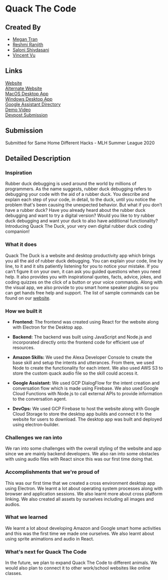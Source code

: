 # Quack The Code

## Created By

- [Megan Tran](https://github.com/meganjtran)
- [Reshmi Ranjith](https://github.com/ReshmiCode)
- [Saloni Shivdasani](https://github.com/SaloniSS)
- [Vincent Vu](https://github.com/vincent-vu280)

## Links

[Website](https://quack-the-code.tech)  
[Alternate Website](https://quack-the-code.web.app/)  
[MacOS Desktop App](https://storage.googleapis.com/quack-the-code/Quack%20The%20Code.zip)   
[Windows Desktop App](https://storage.googleapis.com/quack-the-code/Quack%20The%20Code.exe)  
[Google Assistant Directory]()   
[Demo Video]()  
[Devpost Submission](https://devpost.com/software/quack-the-code)  

## Submission
Submitted for Same Home Different Hacks - MLH Summer League 2020

## Detailed Description

### Inspiration

Rubber duck debugging is used around the world by millions of programmers. As the name suggests, rubber duck debugging refers to debugging your code with the aid of a rubber duck. You describe and explain each step of your code, in detail, to the duck, until you notice the problem that's been causing the unexpected behavior. But what if you don’t have a rubber duck? Have you already heard about the rubber duck debugging and want to try a digital version? Would you like to try rubber duck debugging and want your duck to also have additional functionality? Introducing Quack The Duck, your very own digital rubber duck coding companion!

### What it does

Quack The Duck is a website and desktop productivity  app which brings you all the aid of rubber duck debugging. You can explain your code, line by line, to it and it sits patiently listening for you to notice your mistake. If you can’t figure it on your own, it can ask you guided questions when you need help. It also provides you with inspirational quotes, facts, advice, jokes, and coding quizzes on the click of a button or your voice commands. Along with the visual app, we also provide to you smart home speaker plugins so you can get hands free help and support. The list of sample commands can be found on our [website](https://quack-the-code.web.app/).

### How we built it

- **Frontend:**  The frontend was created using React for the website along with Electron for the Desktop app.

- **Backend:** The backend was built using JavaScript and Node.js and incorporated directly onto the frontend code for efficient use of resources. 

- **Amazon Skills:** We used the Alexa Developer Console to create the base skill and setup the intents and utterances. From there, we used Node to create the functionality for each intent. We also used AWS S3 to store the custom quack audio file so the skill could access it.

- **Google Assistant:** We used GCP DialogFlow for the intent creation and conversation flow which is made using Firebase. We also used Google Cloud Functions with Node.js to call external APIs to provide information to the conversation agent.

- **DevOps:** We used GCP Firebase to host the website along with Google Cloud Storage to store the desktop app builds and connect it to the website for users to download. The desktop app was built and deployed using electron-builder.

### Challenges we ran into

We ran into some challenges with the overall styling of the website and app since we are mainly backend developers. We also ran into some obstacles with using audio files with  React since this was our first time doing that.

### Accomplishments that we're proud of

This was our first time that we created a cross environment desktop app using Electron. We learnt a lot about operating system processes along with browser and application sessions. We also learnt more about cross platform linking. We also created all assets by ourselves including all images and audios.

### What we learned

We learnt a lot about developing Amazon and Google smart home activities and this was the first time we made one ourselves. We also learnt about using sprite animations and audio in React.

### What's next for Quack The Code
In the future, we plan to expand Quack The Code to different animals. We would also plan  to connect it to other work/school websites like online classes.
